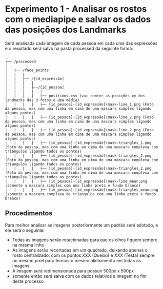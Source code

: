 # Experimento 1 - Analisar os rostos com o mediapipe e salvar os dados das posições dos Landmarks

Será analisada cada imagem de cada pessoa em cada uma das expressões e o resultado será salvo na pasta processed da seguinte forma:

```
.
├── /processed
|
│   ├── /face_points
│   |   |
│   |   ├── /[id_expressão]
│   |   |   |
│   |   |   ├──/[id_pessoa]
│   |   |   |   |
│   |   |   |   ├── positions.csv (vai conter as posições xy dos landmarks das 3 fotos e uma média)
│   |   |   |   ├── [id_pessoa]-[id_expressão]\mask-line_1.png (Foto da pessoa, mas com uma linha em cima de uma mascara simples ligando alguns pontos)
│   |   |   |   ├── [id_pessoa]-[id_expressão]\mask-line_2.png (Foto da pessoa, mas com uma linha em cima de uma mascara simples ligando alguns pontos)
│   |   |   |   ├── [id_pessoa]-[id_expressão]\mask-line_2.png (Foto da pessoa, mas com uma linha em cima de uma mascara simples ligando alguns pontos)
│   |   |   |   ├── [id_pessoa]-[id_expressão]\mask-triangles_1.png (Foto da pessoa, mas com uma linha em cima de uma mascara complexa com triangulos ligando todos os pontos)
│   |   |   |   ├── [id_pessoa]-[id_expressão]\mask-triangles_2.png (Foto da pessoa, mas com uma linha em cima de uma mascara complexa com triangulos ligando todos os pontos)
│   |   |   |   ├── [id_pessoa]-[id_expressão]\mask-triangles_2.png (Foto da pessoa, mas com uma linha em cima de uma mascara complexa com triangulos ligando todos os pontos)
│   |   |   |   ├── [id_pessoa]-[id_expressão]\mask-line_mean.png (somente a mascara simples com uma linha preta e fundo branco)
│   |   |   |   ├── [id_pessoa]-[id_expressão]\mask-triangles_mean.png (somente a mascara complexa de triangulos com uma linha preta e fundo branco)
```

## Procedimentos

Para melhor analisar as imagens posteriormente um padrão será adotado, e ele será o seguinte:

- Todas as imagens serão rotacionadas para que os olhos fiquem sempre na mesma linha
- As imagens serão recortadas em um quadrado, deixando apenas o rosto centralizado. com os pontos XXX (Queixo) e XXX (Testa) sempre no mesmo pixel para termos o mesmo alinhamento em todas as imagens
- A imagem será redimensionada para possuir 500px x 500px
- somente então será salva com os dados relativos a imagem no fim deste processo.
